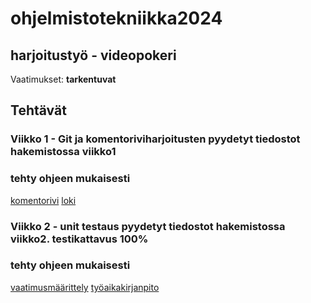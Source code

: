 # ohjelmistotekniikka2024
## harjoitustyö - videopokeri
Vaatimukset: **tarkentuvat**


## Tehtävät
### Viikko 1 - Git ja komentoriviharjoitusten pyydetyt tiedostot hakemistossa viikko1
### tehty ohjeen mukaisesti
[komentorivi](https://github.com/nuuttikuosa/ohjelmistotekniikka2024/blob/main/viikko1/komentorivi.txt)
[loki](https://github.com/nuuttikuosa/ohjelmistotekniikka2024/blob/main/viikko1/gitlog.txt)

### Viikko 2 - unit testaus pyydetyt tiedostot hakemistossa viikko2. testikattavus 100%
### tehty ohjeen mukaisesti
[vaatimusmäärittely](https://github.com/nuuttikuosa/ohjelmistotekniikka2024/blob/main/videopoker/documentation/requirements.md)
[työaikakirjanpito](https://github.com/nuuttikuosa/ohjelmistotekniikka2024/blob/main/videopoker/documentation/working_hours.md)

